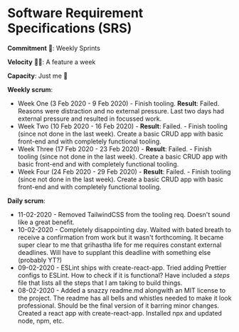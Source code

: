 # Software Requirement Specifications (SRS)

**Commitment** 💪: Weekly Sprints

**Velocity** 🏃💨: A feature a week

**Capacity**: Just me 🤷

**Weekly scrum**:

* Week One (3 Feb 2020 - 9 Feb 2020) - Finish tooling. **Result**: Failed. Reasons were distraction and no external pressure. Last two days had external pressure and resulted in focussed work.
* Week Two (10 Feb 2020 - 16 Feb 2020) - **Result**: Failed. - Finish tooling (since not done in the last week). Create a basic CRUD app with basic front-end and with completely functional tooling.
* Week Three (17 Feb 2020 - 23 Feb 2020) - **Result**: Failed. - Finish tooling (since not done in the last week). Create a basic CRUD app with basic front-end and with completely functional tooling.
* Week Four (24 Feb 2020 - 29 Feb 2020) - **Result**: Failed. - Finish tooling (since not done in the last week). Create a basic CRUD app with basic front-end and with completely functional tooling.

**Daily scrum**:

* 11-02-2020 - Removed TailwindCSS from the tooling req. Doesn't sound like a great benefit.
* 10-02-2020 - Completely disappointing day. Waited with bated breath to receive a confirmation from work but it wasn't forthcoming. It became super clear to me that grihastha life for me requires constant external deadlines. Will have to supplant this deadline with something else (probably YT?)
* 09-02-2020 - ESLint ships with create-react-app. Tried adding Prettier configs to ESLint. How to check if it is functional? Have included a *steps* file that lists all the steps that I am taking to build things.
* 08-02-2020 - Added a snazzy readme.md alongwith an MIT license to the project. The readme has all bells and whistles needed to make it look professional. Should be the final version of it barring minor changes. Created a react app with create-react-app. Installed npx and updated node, npm, etc.